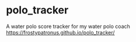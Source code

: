 # polo_tracker
A water polo score tracker for my water polo coach
https://frostypatronus.github.io/polo_tracker/
